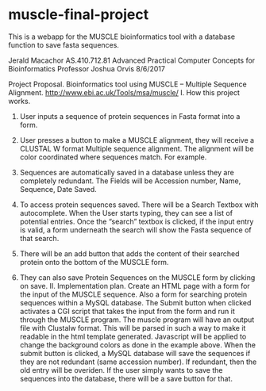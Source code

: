 # muscle-final-project
This is a webapp for the MUSCLE bioinformatics tool with a database function to save fasta sequences.


Jerald Macachor
AS.410.712.81 
Advanced Practical Computer Concepts for Bioinformatics
Professor Joshua Orvis
8/6/2017

Project Proposal.
Bioinformatics tool using MUSCLE – Multiple Sequence Alignment. http://www.ebi.ac.uk/Tools/msa/muscle/ 
I. How this project works.
1. User inputs a sequence of protein sequences in Fasta format into a form.
2. User presses a button to make a MUSCLE alignment, they will receive a CLUSTAL W format Multiple sequence alignment. The alignment will be color coordinated where sequences match.
For example. 

3. Sequences are automatically saved in a database unless they are completely redundant.
The Fields will be Accession number, Name, Sequence, Date Saved. 
4. To access protein sequences saved. There will be a Search Textbox with autocomplete. When the User starts typing, they can see a list of potential entries. Once the “search” textbox is clicked, if the input entry is valid, a form underneath the search will show the Fasta sequence of that search.
5. There will be an add button that adds the content of their searched protein onto the bottom of the MUSCLE form.
6. They can also save Protein Sequences on the MUSCLE form by clicking on save.
II. Implementation plan.
Create an HTML page with a form for the input of the MUSCLE sequence. Also a form for searching protein sequences within a MySQL database. The Submit button when clicked activates a CGI script that takes the input from the form and run it through the MUSCLE program. The muscle program will have an output file with Clustalw format. This will be parsed in such a way to make it readable in the html template generated. Javascript will be applied to change the background colors as done in the example above. When the submit button is clicked, a MySQL database will save the sequences if they are not redundant (same accession number). If redundant, then the old entry will be overiden. If the user simply wants to save the sequences into the database, there will be a save button for that.
